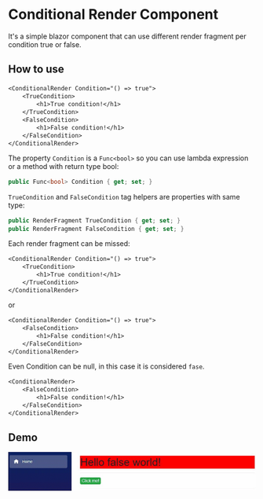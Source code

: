 # Conditional Render Component

It's a simple blazor component that can use different render fragment per condition true or false.

## How to use

```razor
<ConditionalRender Condition="() => true">
    <TrueCondition>
        <h1>True condition!</h1>
    </TrueCondition>
    <FalseCondition>
        <h1>False condition!</h1>
    </FalseCondition>
</ConditionalRender>
```

The property `Condition` is a `Func<bool>` so you can use lambda expression or a method with return type bool:

```c#
public Func<bool> Condition { get; set; }
```

`TrueCondition` and `FalseCondition` tag helpers are properties with same type:

```c#
public RenderFragment TrueCondition { get; set; }
public RenderFragment FalseCondition { get; set; }
```

Each render fragment can be missed:

```razor
<ConditionalRender Condition="() => true">
    <TrueCondition>
        <h1>True condition!</h1>
    </TrueCondition>
</ConditionalRender>
```

or

```razor
<ConditionalRender Condition="() => true">
    <FalseCondition>
        <h1>False condition!</h1>
    </FalseCondition>
</ConditionalRender>
```

Even Condition can be null, in this case it is considered `fase`.

```razor
<ConditionalRender>
    <FalseCondition>
        <h1>False condition!</h1>
    </FalseCondition>
</ConditionalRender>
```

## Demo

![Demo Gif](https://github.com/KevinValmo/ConditionalRender/blob/master/ConditionalRenderComp/wwwroot/img/demo.gif)
